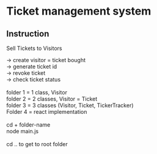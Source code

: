 # Ticket management system

## Instruction

Sell Tickets to Visitors <br>

-> create visitor = ticket bought<br>
-> generate ticket id<br>
-> revoke ticket<br>
-> check ticket status<br>
<br>
folder 1 = 1 class, Visitor <br>
folder 2 = 2 classes, Visitor = Ticket<br>
folder 3 = 3 classes (Visitor, Ticket, TickerTracker)<br>
Folder 4 = react implementation<br>
<br>
cd + folder-name<br>
node main.js<br>
<br>
cd .. to get to root folder
